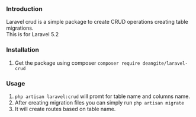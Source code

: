 ### Introduction
Laravel crud is a simple package to create CRUD operations creating table migrations. <br/>
This is for Laravel 5.2

### Installation
1. Get the package using composer `composer require deangite/laravel-crud`

### Usage
1. `php artisan laravel:crud` will promt for table name and columns name.
2. After creating migration files you can simply run `php artisan migrate`
3. It will create routes based on table name.
